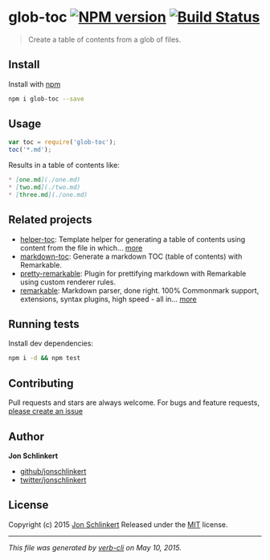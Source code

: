 # glob-toc [![NPM version](https://badge.fury.io/js/glob-toc.svg)](http://badge.fury.io/js/glob-toc)  [![Build Status](https://travis-ci.org/jonschlinkert/glob-toc.svg)](https://travis-ci.org/jonschlinkert/glob-toc)

> Create a table of contents from a glob of files.

## Install

Install with [npm](https://www.npmjs.com/)

```bash
npm i glob-toc --save
```

## Usage

```js
var toc = require('glob-toc');
toc('*.md');
```

Results in a table of contents like:

```markdown
* [one.md](./one.md)
* [two.md](./two.md)
* [three.md](./one.md)
```

## Related projects

* [helper-toc](https://github.com/jonschlinkert/helper-toc): Template helper for generating a table of contents using content from the file in which… [more](https://github.com/jonschlinkert/helper-toc)
* [markdown-toc](https://github.com/jonschlinkert/markdown-toc): Generate a markdown TOC (table of contents) with Remarkable.
* [pretty-remarkable](https://github.com/jonschlinkert/pretty-remarkable): Plugin for prettifying markdown with Remarkable using custom renderer rules.
* [remarkable](https://github.com/jonschlinkert/remarkable): Markdown parser, done right. 100% Commonmark support, extensions, syntax plugins, high speed - all in… [more](https://github.com/jonschlinkert/remarkable)

## Running tests

Install dev dependencies:

```bash
npm i -d && npm test
```

## Contributing

Pull requests and stars are always welcome. For bugs and feature requests, [please create an issue](https://github.com/jonschlinkert/glob-toc/issues/new)

## Author

**Jon Schlinkert**

+ [github/jonschlinkert](https://github.com/jonschlinkert)
+ [twitter/jonschlinkert](http://twitter.com/jonschlinkert)

## License

Copyright (c) 2015 [Jon Schlinkert](https://github.com/jonschlinkert)
Released under the [MIT](https://github.com/jonschlinkert/glob-toc/blob/master/LICENSE) license.

***

_This file was generated by [verb-cli](https://github.com/assemble/verb-cli) on May 10, 2015._